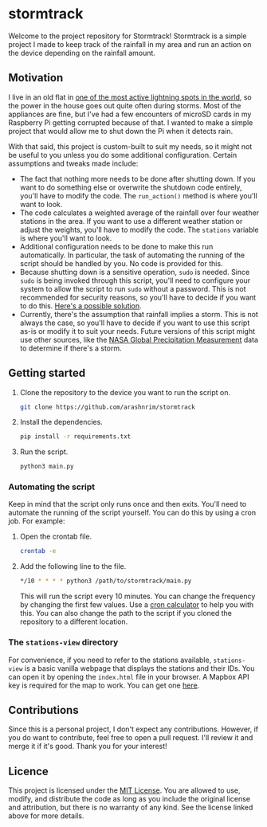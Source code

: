 # stormtrack

Welcome to the project repository for Stormtrack! Stormtrack is a simple project I made to keep track of the rainfall in my area and run an action on the device depending on the rainfall amount.

## Motivation

I live in an old flat in [one of the most active lightning spots in the world](https://www.statista.com/statistics/1292520/global-leading-countries-by-total-lightning-density/), so the power in the house goes out quite often during storms. Most of the appliances are fine, but I've had a few encounters of microSD cards in my Raspberry Pi getting corrupted because of that. I wanted to make a simple project that would allow me to shut down the Pi when it detects rain.

With that said, this project is custom-built to suit my needs, so it might not be useful to you unless you do some additional configuration. Certain assumptions and tweaks made include:

- The fact that nothing more needs to be done after shutting down. If you want to do something else or overwrite the shutdown code entirely, you'll have to modify the code. The `run_action()` method is where you'll want to look.
- The code calculates a weighted average of the rainfall over four weather stations in the area. If you want to use a different weather station or adjust the weights, you'll have to modify the code. The `stations` variable is where you'll want to look.
- Additional configuration needs to be done to make this run automatically. In particular, the task of automating the running of the script should be handled by you. No code is provided for this.
- Because shutting down is a sensitive operation, `sudo` is needed. Since `sudo` is being invoked through this script, you'll need to configure your system to allow the script to run `sudo` without a password. This is not recommended for security reasons, so you'll have to decide if you want to do this. [Here's a possible solution](https://askubuntu.com/a/155827).
- Currently, there's the assumption that rainfall implies a storm. This is not always the case, so you'll have to decide if you want to use this script as-is or modify it to suit your needs. Future versions of this script might use other sources, like the [NASA Global Precipitation Measurement](https://pmm.nasa.gov/data-access/downloads/gpm) data to determine if there's a storm.

## Getting started

1. Clone the repository to the device you want to run the script on.

   ```sh
   git clone https://github.com/arashnrim/stormtrack
   ```

2. Install the dependencies.

   ```sh
   pip install -r requirements.txt
   ```

3. Run the script.

   ```sh
   python3 main.py
   ```

### Automating the script

Keep in mind that the script only runs once and then exits. You'll need to automate the running of the script yourself. You can do this by using a cron job. For example:

1. Open the crontab file.

   ```sh
   crontab -e
   ```

2. Add the following line to the file.

   ```sh
   */10 * * * * python3 /path/to/stormtrack/main.py
   ```

   This will run the script every 10 minutes. You can change the frequency by changing the first few values. Use a [cron calculator](https://crontab.guru/) to help you with this. You can also change the path to the script if you cloned the repository to a different location.

### The `stations-view` directory

For convenience, if you need to refer to the stations available, `stations-view` is a basic vanilla webpage that displays the stations and their IDs. You can open it by opening the `index.html` file in your browser. A Mapbox API key is required for the map to work. You can get one [here](https://account.mapbox.com/access-tokens/).

## Contributions

Since this is a personal project, I don't expect any contributions. However, if you do want to contribute, feel free to open a pull request. I'll review it and merge it if it's good. Thank you for your interest!

## Licence

This project is licensed under the [MIT License](https://github.com/arashnrim/stormtrack/blob/main/LICENSE.md). You are allowed to use, modify, and distribute the code as long as you include the original license and attribution, but there is no warranty of any kind. See the license linked above for more details.
